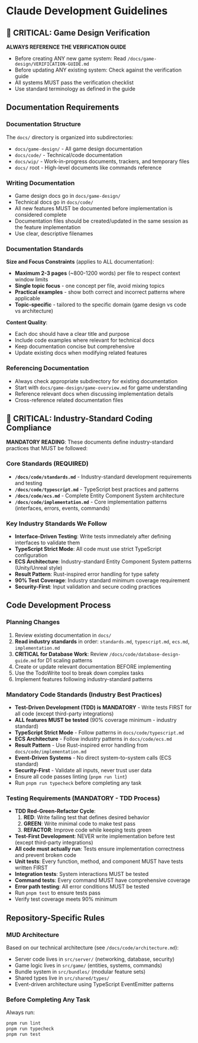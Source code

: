 # Claude Development Guidelines

## 🔴 CRITICAL: Game Design Verification

**ALWAYS REFERENCE THE VERIFICATION GUIDE**
- Before creating ANY new game system: Read `/docs/game-design/VERIFICATION-GUIDE.md`
- Before updating ANY existing system: Check against the verification guide
- All systems MUST pass the verification checklist
- Use standard terminology as defined in the guide

## Documentation Requirements

### Documentation Structure
The `docs/` directory is organized into subdirectories:
- `docs/game-design/` - All game design documentation
- `docs/code/` - Technical/code documentation
- `docs/wip/` - Work-in-progress documents, trackers, and temporary files
- `docs/` root - High-level documents like commands reference

### Writing Documentation
- Game design docs go in `docs/game-design/`
- Technical docs go in `docs/code/`
- All new features MUST be documented before implementation is considered complete
- Documentation files should be created/updated in the same session as the feature implementation
- Use clear, descriptive filenames

### Documentation Standards

**Size and Focus Constraints** (applies to ALL documentation):
- **Maximum 2-3 pages** (~800-1200 words) per file to respect context window limits
- **Single topic focus** - one concept per file, avoid mixing topics
- **Practical examples** - show both correct and incorrect patterns where applicable
- **Topic-specific** - tailored to the specific domain (game design vs code vs architecture)

**Content Quality**:
- Each doc should have a clear title and purpose
- Include code examples where relevant for technical docs
- Keep documentation concise but comprehensive
- Update existing docs when modifying related features

### Referencing Documentation
- Always check appropriate subdirectory for existing documentation
- Start with `docs/game-design/game-overview.md` for game understanding
- Reference relevant docs when discussing implementation details
- Cross-reference related documentation files

## 🔴 CRITICAL: Industry-Standard Coding Compliance

**MANDATORY READING**: These documents define industry-standard practices that MUST be followed:

### Core Standards (REQUIRED)
- **`/docs/code/standards.md`** - Industry-standard development requirements and testing
- **`/docs/code/typescript.md`** - TypeScript best practices and patterns
- **`/docs/code/ecs.md`** - Complete Entity Component System architecture
- **`/docs/code/implementation.md`** - Core implementation patterns (interfaces, errors, events, commands)

### Key Industry Standards We Follow
- **Interface-Driven Testing**: Write tests immediately after defining interfaces to validate them
- **TypeScript Strict Mode**: All code must use strict TypeScript configuration
- **ECS Architecture**: Industry-standard Entity Component System patterns (Unity/Unreal style)
- **Result Pattern**: Rust-inspired error handling for type safety
- **90% Test Coverage**: Industry standard minimum coverage requirement
- **Security-First**: Input validation and secure coding practices

## Code Development Process

### Planning Changes
1. Review existing documentation in `docs/`
2. **Read industry standards** in order: `standards.md`, `typescript.md`, `ecs.md`, `implementation.md`
3. **CRITICAL for Database Work**: Review `/docs/code/database-design-guide.md` for D1 scaling patterns
4. Create or update relevant documentation BEFORE implementing
5. Use the TodoWrite tool to break down complex tasks
6. Implement features following industry-standard patterns

### Mandatory Code Standards (Industry Best Practices)
- **Test-Driven Development (TDD) is MANDATORY** - Write tests FIRST for all code (except third-party integrations)
- **ALL features MUST be tested** (90% coverage minimum - industry standard)
- **TypeScript Strict Mode** - Follow patterns in `docs/code/typescript.md`
- **ECS Architecture** - Follow industry patterns in `docs/code/ecs.md`
- **Result Pattern** - Use Rust-inspired error handling from `docs/code/implementation.md`
- **Event-Driven Systems** - No direct system-to-system calls (ECS standard)
- **Security-First** - Validate all inputs, never trust user data
- Ensure all code passes linting (`pnpm run lint`)
- Run `pnpm run typecheck` before completing any task

### Testing Requirements (MANDATORY - TDD Process)
- **TDD Red-Green-Refactor Cycle**:
  1. **RED**: Write failing test that defines desired behavior
  2. **GREEN**: Write minimal code to make test pass
  3. **REFACTOR**: Improve code while keeping tests green
- **Test-First Development**: NEVER write implementation before test (except third-party integrations)
- **All code must actually run**: Tests ensure implementation correctness and prevent broken code
- **Unit tests**: Every function, method, and component MUST have tests written FIRST
- **Integration tests**: System interactions MUST be tested  
- **Command tests**: Every command MUST have comprehensive coverage
- **Error path testing**: All error conditions MUST be tested
- Run `pnpm test` to ensure tests pass
- Verify test coverage meets 90% minimum

## Repository-Specific Rules

### MUD Architecture
Based on our technical architecture (see `/docs/code/architecture.md`):
- Server code lives in `src/server/` (networking, database, security)
- Game logic lives in `src/game/` (entities, systems, commands)
- Bundle system in `src/bundles/` (modular feature sets)
- Shared types live in `src/shared/types/`
- Event-driven architecture using TypeScript EventEmitter patterns

### Before Completing Any Task
Always run:
```bash
pnpm run lint
pnpm run typecheck
pnpm run test
```